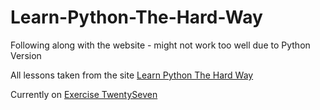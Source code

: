 # Learn-Python-The-Hard-Way
Following along with the website - might not work too well due to Python Version

All lessons taken from the site [Learn Python The Hard Way](https://learnpythonthehardway.org/book/)

Currently on [Exercise TwentySeven](https://learnpythonthehardway.org/book/ex27.html)


